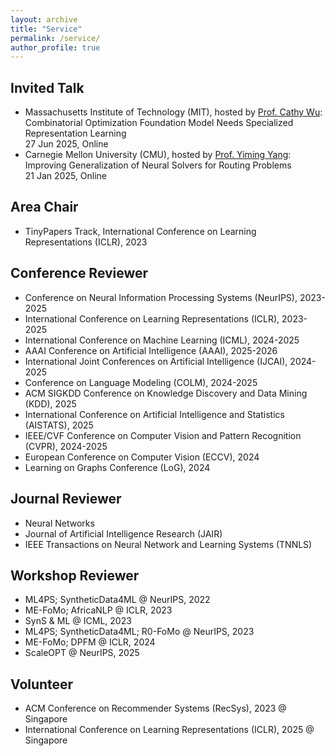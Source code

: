 ```yaml
---
layout: archive
title: "Service"
permalink: /service/
author_profile: true
---
```


## Invited Talk

* Massachusetts Institute of Technology (MIT), hosted by [Prof. Cathy Wu](http://www.wucathy.com/blog/): \
  Combinatorial Optimization Foundation Model Needs Specialized Representation Learning \
  27 Jun 2025, Online
* Carnegie Mellon University (CMU), hosted by [Prof. Yiming Yang](https://www.cs.cmu.edu/~yiming/): \
  Improving Generalization of Neural Solvers for Routing Problems \
  21 Jan 2025, Online

## Area Chair

- TinyPapers Track, International Conference on Learning Representations (ICLR), 2023

## Conference Reviewer
- Conference on Neural Information Processing Systems (NeurIPS), 2023-2025
- International Conference on Learning Representations (ICLR), 2023-2025
- International Conference on Machine Learning (ICML), 2024-2025
- AAAI Conference on Artificial Intelligence (AAAI), 2025-2026
- International Joint Conferences on Artificial Intelligence (IJCAI), 2024-2025
- Conference on Language Modeling (COLM), 2024-2025
- ACM SIGKDD Conference on Knowledge Discovery and Data Mining (KDD), 2025
- International Conference on Artificial Intelligence and Statistics (AISTATS), 2025
- IEEE/CVF Conference on Computer Vision and Pattern Recognition (CVPR), 2024-2025
- European Conference on Computer Vision (ECCV), 2024
- Learning on Graphs Conference (LoG), 2024

## Journal Reviewer
- Neural Networks
- Journal of Artificial Intelligence Research (JAIR)
- IEEE Transactions on Neural Network and Learning Systems (TNNLS)

## Workshop Reviewer

* ML4PS; SyntheticData4ML @ NeurIPS, 2022
* ME-FoMo; AfricaNLP @ ICLR, 2023
* SynS & ML @ ICML, 2023
* ML4PS; SyntheticData4ML; R0-FoMo @ NeurIPS, 2023
* ME-FoMo; DPFM @ ICLR, 2024
* ScaleOPT @ NeurIPS, 2025

## Volunteer

- ACM Conference on Recommender Systems (RecSys), 2023 @ Singapore
- International Conference on Learning Representations (ICLR), 2025 @ Singapore

